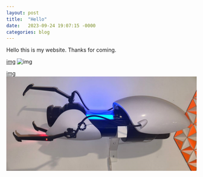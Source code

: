```yaml
---
layout: post
title:  "Hello"
date:   2023-09-24 19:07:15 -0000
categories: blog
---
```

Hello this is my website. Thanks for coming. 

[img](/smitti-site/assets/portal_gun_mount.png)
![img](/smitti-site/assets/portal_gun_mount.png)

[img](/assets/portal_gun_mount.png)
![img](/assets/portal_gun_mount.png)